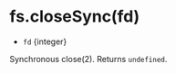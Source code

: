 # fs.closeSync(fd)

<!-- YAML
added: v0.1.21
-->

* `fd` {integer}

Synchronous close(2). Returns `undefined`.
